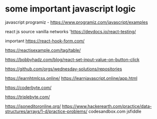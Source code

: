 # some important javascript logic
javascript programiz - https://www.programiz.com/javascript/examples

react js source
vanilla networks 'https://devdocs.io/react-testing/

important
https://react-hook-form.com/

https://reactjsexample.com/tag/table/

https://bobbyhadz.com/blog/react-set-input-value-on-button-click

https://github.com/orgs/wednesday-solutions/repositories

https://learnhtmlcss.online/
https://learnjavascript.online/app.html

https://coderbyte.com/

https://triplebyte.com/

https://jsoneditoronline.org/
https://www.hackerearth.com/practice/data-structures/arrays/1-d/practice-problems/
codesandbox.com
jsfiddle


